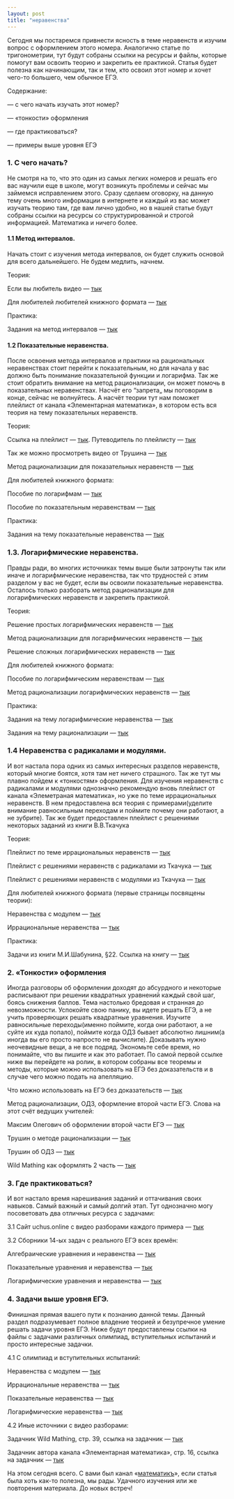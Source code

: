 ```yaml
---
layout: post
title: "неравенства"
---
```


Сегодня мы постаремся привнести ясность в теме неравенств и изучим вопрос с оформлением этого номера. Аналогично статье по тригонометрии, тут будут собраны ссылки на ресурсы и файлы, которые помогут вам освоить теорию и закрепить ее практикой. Статья будет полезна как начинающим, так и тем, кто освоил этот номер и хочет чего-то большего, чем обычное ЕГЭ.

Содержание:

— с чего начать изучать этот номер?

— «тонкости» оформления

— где практиковаться?

— примеры выше уровня ЕГЭ

  

### 1\. С чего начать?

Не смотря на то, что это один из самых легких номеров и решать его вас научили еще в школе, могут возникуть проблемы и сейчас мы займемся исправлением этого. Сразу сделаем оговорку, на данную тему очень много информации в интернете и каждый из вас может изучать теорию там, где вам лично удобно, но в нашей статье будут собраны ссылки на ресурсы со структурированной и строгой информацией. Математика и ничего более.

  

#### 1.1 Метод интервалов.

Начать стоит с изучения метода интервалов, он будет служить основой для всего дальнейшего. Не будем медлить, начнем.

Теория:

Если вы любитель видео — [тык](https://www.youtube.com/watch?v=6rLUDTvnAtA&list=PL3BJnp-dNqazAVB7H-qPXTVgzwyUeZPNx&index=6)

Для любителей любителей книжного формата — [тык](https://mathus.ru/math/metod-intervalov.pdf)

Практика:

Задания на метод интервалов — [тык](https://mathus.ru/math/z-metod-intervalov.pdf)

  

#### 1.2 Показательные неравенства.

После освоения метода интервалов и практики на рациональных неравенствах стоит перейти к показательным, но для начала у вас должно быть понимание показательной функции и логарифма. Так же стоит обратить внимание на метод рационализации, он может помочь в показательных неравенствах. Насчёт его “запрета„ мы поговорим в конце, сейчас не волнуйтесь. А насчёт теории тут нам поможет плейлист от канала «Элементарная математика», в котором есть вся теория на тему показательных неравенств.

Теория:

Ссылка на плейлист — [тык](https://www.youtube.com/playlist?list=PL1ZFQKClTmulVXSKBoUV1WC4UOiF3xDbw). Путеводитель по плейлисту — [тык](https://t.me/welovemathh/46)

Так же можно просмотреть видео от Трушина — [тык](https://www.youtube.com/watch?v=kDyRtDdxyDE&feature=youtu.be)

Метод рационализации для показательных неравенств — [тык](https://youtu.be/t4rjyUjqpFk)

Для любителей книжного формата:

Пособие по логарифмам — [тык](https://mathus.ru/math/log.pdf)

Пособие по показательным неравенствам — [тык](https://mathus.ru/math/pokazun.pdf)

Практика:

Задания на тему показательные неравенства — [тык](https://mathus.ru/math/z-pokazun.pdf)

  

### 1.3. Логарифмические неравенства.

Правды ради, во многих источниках темы выше были затронуты так или иначе и логарифмические неравенства, так что трудностей с этим разделом у вас не будет, если вы освоили показательные неравенства. Осталось только разборать метод рационализации для логарифмических неравенств и закрепить практикой.

Теория:

Решение простых логарифмических неравенств — [тык](https://youtu.be/ktGJLMrbkYE)

Метод рационализации для логарифмических неравенств — [тык](https://youtu.be/_skyZu5ARAs)

Решение сложных логарифмических неравенств — [тык](https://youtu.be/6wy4X470WnU)

Для любителей книжного формата:

Пособие по логарифмическим неравенствам — [тык](https://mathus.ru/math/logun.pdf)

Метод рационализации логарифмических неравенств — [тык](https://mathus.ru/math/ratiometod.pdf)

Практика:

Задания на тему логарифмические неравенства — [тык](https://mathus.ru/math/z-logun.pdf)

Задания на тему рационализации — [тык](https://mathus.ru/math/z-ratiometod.pdf)

  

### 1.4 Неравенства с радикалами и модулями.

И вот настала пора одних из самых интересных разделов неравенств, который многие боятся, хотя там нет ничего страшного. Так же тут мы плавно пойдем к «тонкостям» оформления. Для изучения неравенств с радикалами и модулями однозначно рекомендую вновь плейлист от канала «Элеметраная математика», но уже по теме иррациональных неравенств. В нем предоставлена вся теория с примерами(уделите внимание равносильным переходам и поймите почему они работают, а не зубрите). Так же будет предоставлен плейлист с решениями некоторых заданий из книги В.В.Ткачука

Теория:

Плейлист по теме иррациональных неравенств — [тык](https://youtube.com/playlist?list=PL1ZFQKClTmuniW5ol10sWTQSxpBZzDGix)

Плейлист с решениями неравенств с радикалами из Ткачука — [тык](https://youtube.com/playlist?list=PLp1jWl3KBQoXwxgNACdiO6fWiO5sqMSkg)

Плейлист с решениями неравенств с модулями из Ткачука — [тык](https://youtube.com/playlist?list=PLp1jWl3KBQoXWwd_7KWHHPiAOVtXZ1WVE)

Для любителей книжного формата (первые страницы посвящены теории):

Неравенства с модулем — [тык](https://mathus.ru/math/modulner.pdf)

Иррациональные неравенства — [тык](https://mathus.ru/math/irraner.pdf)

Практика:

Задачи из книги М.И.Шабунина, §22. Ссылка на книгу — [тык](https://t.me/welovemathh/16)

  

### 2\. «Тонкости» оформления

Иногда разговоры об оформлении доходят до абсурдного и некоторые расписывают при решении квадратных уравнений каждый свой шаг, боясь снижения баллов. Тема настолько бредовая и странная до невозможности. Успокойте свою панику, вы идете решать ЕГЭ, а не учить проверяющих решать квадратные уравнения. Изучите равносильные переходы(именно поймите, когда они работают, а не суйте их куда попало), поймите когда ОДЗ бывает абсолютно лишним(а иногда вы его просто напросто не вычислите). Доказывать нужно неочевидные вещи, а не все подряд. Экономьте себе время, но понимайте, что вы пишите и как это работает. По самой первой ссылке ниже вы перейдете на ролик, в котором собраны все теоремы и методы, которые можно использовать на ЕГЭ без доказательств и в случае чего можно подать на апелляцию.

Что можно использовать на ЕГЭ без доказательств — [тык](https://youtu.be/GUXnwVKHR24)

  

Метод рационализации, ОДЗ, оформление второй части ЕГЭ. Слова на этот счёт ведущих учителей:

Максим Олегович об оформлении второй части ЕГЭ — [тык](https://youtu.be/7OqhNnDJG4A)

Трушин о методе рационализации — [тык](https://youtu.be/laTlQm9IfBk)

Трушин об ОДЗ — [тык](https://youtu.be/bj_-mc4Yz1U)

Wild Mathing как оформлять 2 часть — [тык](https://youtu.be/jGM6pkY3O18)

  

### 3\. Где практиковаться?

И вот настало время нарешивания заданий и оттачивания своих навыков. Самый важный и самый долгий этап. Тут однозначно могу посоветовать два отличных ресурса с задачами:

3.1 Сайт uchus.online с видео разборами каждого примера — [тык](https://uchus.online/tasks/bank/76)

3.2 Сборники 14-ых задач с реального ЕГЭ всех времён:

Алгебраические уравнения и неравенства — [тык](https://mathus.ru/math/ege17a.pdf)

Показательные уравнения и неравенства — [тык](https://mathus.ru/math/ege17p.pdf)

Логарифмические уравнения и неравенства — [тык](https://mathus.ru/math/ege17.pdf)

### 4\. Задачи выше уровня ЕГЭ.

Финишная прямая вашего пути к познанию данной темы. Данный раздел подразумевает полное владение теорией и безупречное умение решать задачи уровня ЕГЭ. Ниже будут предоставлены ссылки на файлы с задачами различных олимпиад, вступительных испытаний и просто интересные задачки.

4.1 С олимпиад и вступительных испытаний:

Неравенства с модулем — [тык](https://mathus.ru/math/modulner.pdf)

Иррациональные неравенства — [тык](https://mathus.ru/math/irraner.pdf)

Показательные неравенства — [тык](https://mathus.ru/math/pokazaner.pdf)

Логарифмические неравенства — [тык](https://mathus.ru/math/logner.pdf)

  

4.2 Иные источники с видео разборами:

Задачник Wild Mathing, стр. 39, ссылка на задачник — [тык](https://t.me/welovemathh/24)

Задачник автора канала «Элементарная математика», стр. 16, ссылка на задачник — [тык](https://t.me/welovemathh/46)

  

На этом сегодня всего. С вами был канал «[математикъ](https://t.me/welovemathh)», если статья была хоть как-то полезна, мы рады. Удачного изучения или же повторения материала. До новых встреч!

